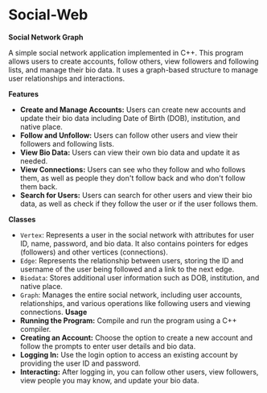 # Social-Web

**Social Network Graph**


A simple social network application implemented in C++.
This program allows users to create accounts, follow others, view followers and following lists, and manage their bio data.
It uses a graph-based structure to manage user relationships and interactions.

**Features**
- **Create and Manage Accounts:** Users can create new accounts and update their bio data including Date of Birth (DOB), institution, and native place.
- **Follow and Unfollow:** Users can follow other users and view their followers and following lists.
- **View Bio Data:** Users can view their own bio data and update it as needed.
- **View Connections:** Users can see who they follow and who follows them, as well as people they don't follow back and who don't follow them back.
- **Search for Users:** Users can search for other users and view their bio data, as well as check if they follow the user or if the user follows them.
  
**Classes**
- `Vertex`: Represents a user in the social network with attributes for user ID, name, password, and bio data.
  It also contains pointers for edges (followers) and other vertices (connections).
- `Edge`: Represents the relationship between users, storing the ID and username of the user being followed and a link to the next edge.
- `Biodata`: Stores additional user information such as DOB, institution, and native place.
- `Graph`: Manages the entire social network, including user accounts, relationships, and various operations like following users and viewing connections.
**Usage**
- **Running the Program:** Compile and run the program using a C++ compiler.
- **Creating an Account:** Choose the option to create a new account and follow the prompts to enter user details and bio data.
- **Logging In:** Use the login option to access an existing account by providing the user ID and password.
- **Interacting:** After logging in, you can follow other users, view followers, view people you may know, and update your bio data.
